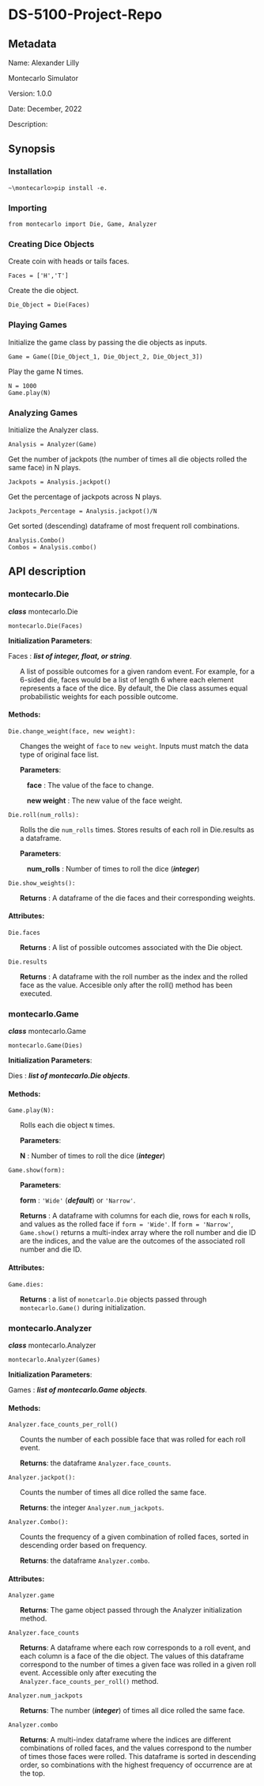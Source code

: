 # DS-5100-Project-Repo
## Metadata
Name: Alexander Lilly

Montecarlo Simulator

Version: 1.0.0

Date: December, 2022

Description:

## Synopsis

### Installation
    ~\montecarlo>pip install -e.

### Importing
    from montecarlo import Die, Game, Analyzer

### Creating Dice Objects
Create coin with heads or tails faces.
    
    Faces = ['H','T']

Create the die object.
    
    Die_Object = Die(Faces)

### Playing Games
Initialize the game class by passing the die objects as inputs. 

    Game = Game([Die_Object_1, Die_Object_2, Die_Object_3])

Play the game N times. 
    
    N = 1000
    Game.play(N)

### Analyzing Games
Initialize the Analyzer class. 

    Analysis = Analyzer(Game)

Get the number of jackpots (the number of times all die objects rolled the same face) in N plays.
    
    Jackpots = Analysis.jackpot()

Get the percentage of jackpots across N plays.

    Jackpots_Percentage = Analysis.jackpot()/N

Get sorted (descending) dataframe of most frequent roll combinations.
    
    Analysis.Combo()
    Combos = Analysis.combo()
    
## API description
### montecarlo.Die
***class*** montecarlo.Die

    montecarlo.Die(Faces)

__Initialization Parameters__:

Faces : ***list of integer, float, or string***.

<ul>A list of possible outcomes for a given random event. For example, for a 6-sided die, faces would be a list of length 6 where each element represents a face of the dice. By default, the Die class assumes equal probabilistic weights for each possible outcome.</ul>

#### Methods: 

    Die.change_weight(face, new weight): 
<ul>

Changes the weight of `face` to `new weight`. Inputs must match the data type of original face list. 

__Parameters__: 

&ensp;&ensp;**face** : The value of the face to change.

&ensp;&ensp;**new weight** : The new value of the face weight. </ul>
    
    Die.roll(num_rolls):

<ul>

Rolls the die `num_rolls` times. Stores results of each roll in Die.results as a dataframe. 

__Parameters__: 

&ensp;&ensp;**num_rolls** : Number of times to roll the dice (***integer***)</ul>

    Die.show_weights(): 

<ul>

__Returns__ : A dataframe of the die faces and their corresponding weights. </ul>

#### Attributes:

    Die.faces 
<ul>

__Returns__ : A list of possible outcomes associated with the Die object. </ul>
    
    Die.results
<ul>

__Returns__ : A dataframe with the roll number as the index and the rolled face as the value. Accesible only after the roll() method has been executed.</ul>

### montecarlo.Game
***class*** montecarlo.Game

    montecarlo.Game(Dies)

__Initialization Parameters__:

Dies : ***list of montecarlo.Die objects***.

#### Methods: 

    Game.play(N): 

<ul>

Rolls each die object `N` times.

__Parameters__:

**N** : Number of times to roll the dice (***integer***)</ul>

    Game.show(form): 
<ul>  

__Parameters__:

**form** : `'Wide'` (***default***) or `'Narrow'`. 

__Returns__ : A dataframe with columns for each die, rows for each `N` rolls, and values as the rolled face if `form = 'Wide'`. If `form = 'Narrow'`, `Game.show()` returns a multi-index array where the roll number and die ID are the indices, and the value are the outcomes of the associated roll number and die ID. </ul>

#### Attributes:

    Game.dies: 

<ul> 

__Returns__ : a list of `monetcarlo.Die` objects passed through `montecarlo.Game()` during initialization. </ul>
    
### montecarlo.Analyzer

***class*** montecarlo.Analyzer

    montecarlo.Analyzer(Games)

__Initialization Parameters__:

Games : ***list of montecarlo.Game objects***.

#### Methods: 

    Analyzer.face_counts_per_roll() 

<ul> 

Counts the number of each possible face that was rolled for each roll event. 

__Returns__: the dataframe `Analyzer.face_counts`. </ul>

    Analyzer.jackpot(): 

<ul>

Counts the number of times all dice rolled the same face. 

__Returns__: the integer `Analyzer.num_jackpots`.</ul>

    Analyzer.Combo(): 

<ul>

Counts the frequency of a given combination of rolled faces, sorted in descending order based on frequency. 

__Returns__: the dataframe `Analyzer.combo`. </ul>

#### Attributes:

    Analyzer.game

<ul>

__Returns__: The game object passed through the Analyzer initialization method.</ul> 
    
    Analyzer.face_counts

<ul>

__Returns__: A dataframe where each row corresponds to a roll event, and each column is a face of the die object. The values of this dataframe correspond to the number of times a given face was rolled in a given roll event. Accessible only after executing the `Analyzer.face_counts_per_roll()` method. </ul>
    
    Analyzer.num_jackpots

<ul>

__Returns__: The number (***integer***) of times all dice rolled the same face. </ul>
    
    Analyzer.combo

<ul>

__Returns__: A multi-index dataframe where the indices are different combinations of rolled faces, and the values correspond to the number of times those faces were rolled. This dataframe is sorted in descending order, so combinations with the highest frequency of occurrence are at the top.  </ul>
